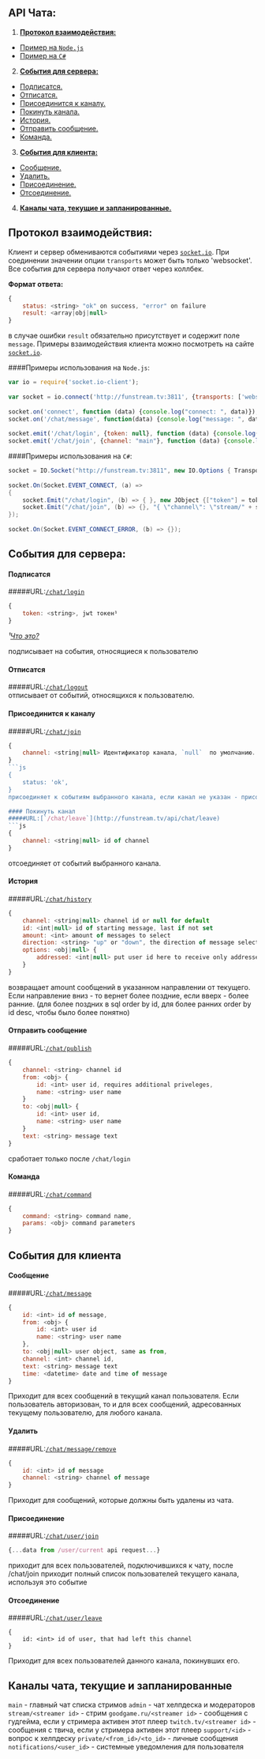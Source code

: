 API Чата:
------------------
1. [**Протокол взаимодействия:**](#Протокол-взаимодействия)  
  - [Пример на `Node.js`](#Примеры-использования-на-nodejs)
  - [Пример на `C#`](#Примеры-использования-на-c)
2. [**События для сервера:**](#События-для-сервера)  
  - [Подписатся.](#Подписатся)
  - [Отписатся.](#Отписатся)
  - [Присоединится к каналу.](#Присоединится-к-каналу)
  - [Покинуть канала.](#Покинуть-канал)
  - [История.](#История)
  - [Отправить сообщение.](#Отправить-сообщение)
  - [Команда.](#Команда)
3. [**События для клиента:**](#События-для-клиента)
  - [Сообщение.](#Сообщение) 
  - [Удалить.](#Удалить)
  - [Присоединение.](#Присоединение)  
  - [Отсоединение.](#Отсоединение)
4. [**Каналы чата, текущие и запланированные.**](#Каналы-чата-текущие-и-запланированные)
  
## Протокол взаимодействия:

Клиент и сервер обмениваются событиями через [`socket.io`](http://socket.io/). 
При соединении значении опции `transports` может быть только 'websocket'.
Все события для сервера получают ответ через коллбек.

**Формат ответа:**
```js
{
    status: <string> "ok" on success, "error" on failure
    result: <array|obj|null>
}
```
в случае ошибки `result` обязательно присутствует и содержит поле `message`.
Примеры взаимодействия клиента можно посмотреть на сайте [`socket.io`](http://socket.io/). 

####Примеры использования на `Node.js`:

```js
var io = require('socket.io-client');
 
var socket = io.connect('http://funstream.tv:3811', {transports: ['websocket']});
 
socket.on('connect', function (data) {console.log("connect: ", data)});
socket.on('/chat/message', function(data) {console.log("message: ", data)});
 
socket.emit('/chat/login', {token: null}, function (data) {console.log("login: ", data)});
socket.emit('/chat/join', {channel: "main"}, function (data) {console.log("chat: ", data)});
```

####Примеры использования на `C#`:
```C#
socket = IO.Socket("http://funstream.tv:3811", new IO.Options { Transports = ImmutableList.Create("websocket") });
 
socket.On(Socket.EVENT_CONNECT, (a) =>
{
    socket.Emit("/chat/login", (b) => { }, new JObject {["token"] = token });
    socket.Emit("/chat/join", (b) => {}, "{ \"channel\": \"stream/" + streamerID + "\"}");
});
 
socket.On(Socket.EVENT_CONNECT_ERROR, (b) => {});
```
 
## События для сервера:

#### Подписатся  
#####URL:[`/chat/login`](http://funstream.tv/api/chat/login)  
```js
{
    token: <string>, jwt токен¹
}
```
*¹[Что это?](http://jwt.io/)*  

подписывает на события, относящиеся к пользователю
 
#### Отписатся  
#####URL:[`/chat/logout`](http://funstream.tv/api/)  
отписывает от событий, относящихся к пользователю.  

#### Присоединится к каналу  
#####URL:[`/chat/join`](http://funstream.tv/api/chat/join)  
```js
{
    channel: <string|null> Идентификатор канала, `null`  по умолчанию.
}
```js 
{
    status: 'ok',
}
присоединяет к событиям выбранного канала, если канал не указан - присоединяет к общему.

#### Покинуть канал    
#####URL:[`/chat/leave`](http://funstream.tv/api/chat/leave)  
```js
{
    channel: <string|null> id of channel
}
```
отсоединяет от событий выбранного канала.

#### История   
#####URL:[`/chat/history`](http://funstream.tv/api/chat/history)  
```js
{
    channel: <string|null> channel id or null for default
    id: <int|null> id of starting message, last if not set
    amount: <int> amount of messages to select
    direction: <string> "up" or "down", the direction of message selection
    options: <obj|null> {
        addressed: <int|null> put user id here to receive only addressed+user messages or all messages
    }
}
```
возвращает amount сообщений в указанном направлении от текущего. Если направление вниз - то вернет более 
поздние, если вверх - более ранние.
(для более поздних в sql order by id, для более ранних order by id desc, чтобы было более понятно)

#### Отправить сообщение
#####URL:[`/chat/publish`](http://funstream.tv/api/chat/publish)  
```js
{
    channel: <string> channel id
    from: <obj> {
        id: <int> user id, requires additional priveleges,
        name: <string> user name
    }
    to: <obj|null> {
        id: <int> user id,
        name: <string> user name
    }
    text: <string> message text   
}
```
сработает только после `/chat/login`

#### Команда  
#####URL:[`/chat/command`](http://funstream.tv/api/chat/command)  
```js
{
    command: <string> command name,
    params: <obj> command parameters
}
```
 
## События для клиента

#### Сообщение  
#####URL:[`/chat/message`](http://funstream.tv/api/chat/message)  
```js
{
    id: <int> id of message,
    from: <obj> {
        id: <int> user id
        name: <string> user name
    },
    to: <obj|null> user object, same as from,
    channel: <int> channel id,
    text: <string> message text
    time: <datetime> date and time of message
}
```
Приходит для всех сообщений в текущий канал пользователя. Если пользователь авторизован, то и для всех сообщений, адресованных текущему пользователю, для любого канала.

#### Удалить  
#####URL:[`/chat/message/remove`](http://funstream.tv/api/chat/message/remove)  
```js
{ 
    id: <int> id of message
    channel: <string> channel of message
}
```
Приходит для сообщений, которые должны быть удалены из чата.

#### Присоединение  
#####URL:[`/chat/user/join`](http://funstream.tv/api/chat/user/join)  
```js
{...data from /user/current api request...}
```
приходит для всех пользователей, подключившихся к чату, после /chat/join приходит полный список пользователей текущего канала, используя это событие

#### Отсоединение  
#####URL:[`/chat/user/leave`](http://funstream.tv/api/chat/user/leave)  
```
{
    id: <int> id of user, that had left this channel
}
```
Приходит для всех пользователей данного канала, покинувших его.

## Каналы чата, текущие и запланированные

```main``` - главный чат списка стримов
```admin``` - чат хелпдеска и модераторов
```stream/<streamer id>``` - стрим
```goodgame.ru/<streamer id>``` - сообщения с гудгейма, если у стримера активен этот плеер
```twitch.tv/<streamer id>``` - сообщения с твича, если у стримера активен этот плеер
```support/<id>``` - вопрос к хелпдеску
```private/<from_id>/<to_id>``` - личные сообщения
```notifications/<user_id>``` - системные уведомления для пользователя
